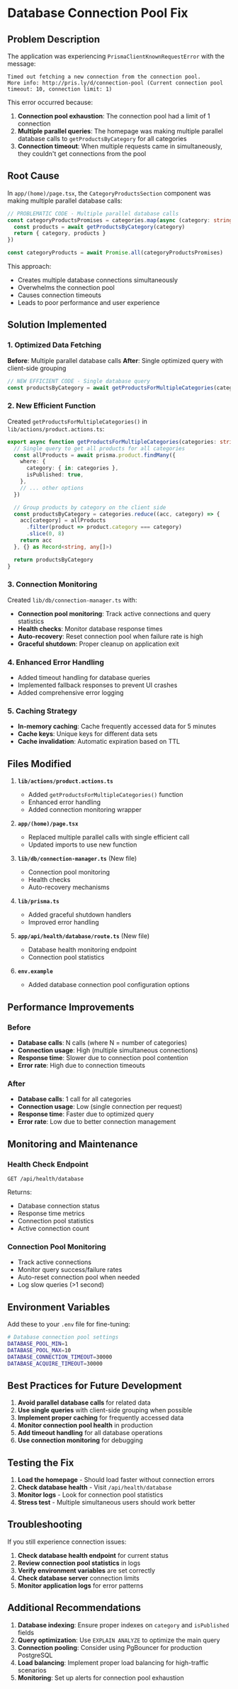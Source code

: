 # Database Connection Pool Fix

## Problem Description

The application was experiencing `PrismaClientKnownRequestError` with the message:
```
Timed out fetching a new connection from the connection pool. 
More info: http://pris.ly/d/connection-pool (Current connection pool timeout: 10, connection limit: 1)
```

This error occurred because:
1. **Connection pool exhaustion**: The connection pool had a limit of 1 connection
2. **Multiple parallel queries**: The homepage was making multiple parallel database calls to `getProductsByCategory` for all categories
3. **Connection timeout**: When multiple requests came in simultaneously, they couldn't get connections from the pool

## Root Cause

In `app/(home)/page.tsx`, the `CategoryProductsSection` component was making multiple parallel database calls:

```typescript
// PROBLEMATIC CODE - Multiple parallel database calls
const categoryProductsPromises = categories.map(async (category: string) => {
  const products = await getProductsByCategory(category)
  return { category, products }
})

const categoryProducts = await Promise.all(categoryProductsPromises)
```

This approach:
- Creates multiple database connections simultaneously
- Overwhelms the connection pool
- Causes connection timeouts
- Leads to poor performance and user experience

## Solution Implemented

### 1. Optimized Data Fetching

**Before**: Multiple parallel database calls
**After**: Single optimized query with client-side grouping

```typescript
// NEW EFFICIENT CODE - Single database query
const productsByCategory = await getProductsForMultipleCategories(categories)
```

### 2. New Efficient Function

Created `getProductsForMultipleCategories()` in `lib/actions/product.actions.ts`:

```typescript
export async function getProductsForMultipleCategories(categories: string[]) {
  // Single query to get all products for all categories
  const allProducts = await prisma.product.findMany({
    where: {
      category: { in: categories },
      isPublished: true,
    },
    // ... other options
  })

  // Group products by category on the client side
  const productsByCategory = categories.reduce((acc, category) => {
    acc[category] = allProducts
      .filter(product => product.category === category)
      .slice(0, 8)
    return acc
  }, {} as Record<string, any[]>)

  return productsByCategory
}
```

### 3. Connection Monitoring

Created `lib/db/connection-manager.ts` with:

- **Connection pool monitoring**: Track active connections and query statistics
- **Health checks**: Monitor database response times
- **Auto-recovery**: Reset connection pool when failure rate is high
- **Graceful shutdown**: Proper cleanup on application exit

### 4. Enhanced Error Handling

- Added timeout handling for database queries
- Implemented fallback responses to prevent UI crashes
- Added comprehensive error logging

### 5. Caching Strategy

- **In-memory caching**: Cache frequently accessed data for 5 minutes
- **Cache keys**: Unique keys for different data sets
- **Cache invalidation**: Automatic expiration based on TTL

## Files Modified

1. **`lib/actions/product.actions.ts`**
   - Added `getProductsForMultipleCategories()` function
   - Enhanced error handling
   - Added connection monitoring wrapper

2. **`app/(home)/page.tsx`**
   - Replaced multiple parallel calls with single efficient call
   - Updated imports to use new function

3. **`lib/db/connection-manager.ts`** (New file)
   - Connection pool monitoring
   - Health checks
   - Auto-recovery mechanisms

4. **`lib/prisma.ts`**
   - Added graceful shutdown handlers
   - Improved error handling

5. **`app/api/health/database/route.ts`** (New file)
   - Database health monitoring endpoint
   - Connection pool statistics

6. **`env.example`**
   - Added database connection pool configuration options

## Performance Improvements

### Before
- **Database calls**: N calls (where N = number of categories)
- **Connection usage**: High (multiple simultaneous connections)
- **Response time**: Slower due to connection pool contention
- **Error rate**: High due to connection timeouts

### After
- **Database calls**: 1 call for all categories
- **Connection usage**: Low (single connection per request)
- **Response time**: Faster due to optimized query
- **Error rate**: Low due to better connection management

## Monitoring and Maintenance

### Health Check Endpoint
```
GET /api/health/database
```

Returns:
- Database connection status
- Response time metrics
- Connection pool statistics
- Active connection count

### Connection Pool Monitoring
- Track active connections
- Monitor query success/failure rates
- Auto-reset connection pool when needed
- Log slow queries (>1 second)

## Environment Variables

Add these to your `.env` file for fine-tuning:

```bash
# Database connection pool settings
DATABASE_POOL_MIN=1
DATABASE_POOL_MAX=10
DATABASE_CONNECTION_TIMEOUT=30000
DATABASE_ACQUIRE_TIMEOUT=30000
```

## Best Practices for Future Development

1. **Avoid parallel database calls** for related data
2. **Use single queries** with client-side grouping when possible
3. **Implement proper caching** for frequently accessed data
4. **Monitor connection pool health** in production
5. **Add timeout handling** for all database operations
6. **Use connection monitoring** for debugging

## Testing the Fix

1. **Load the homepage** - Should load faster without connection errors
2. **Check database health** - Visit `/api/health/database`
3. **Monitor logs** - Look for connection pool statistics
4. **Stress test** - Multiple simultaneous users should work better

## Troubleshooting

If you still experience connection issues:

1. **Check database health endpoint** for current status
2. **Review connection pool statistics** in logs
3. **Verify environment variables** are set correctly
4. **Check database server** connection limits
5. **Monitor application logs** for error patterns

## Additional Recommendations

1. **Database indexing**: Ensure proper indexes on `category` and `isPublished` fields
2. **Query optimization**: Use `EXPLAIN ANALYZE` to optimize the main query
3. **Connection pooling**: Consider using PgBouncer for production PostgreSQL
4. **Load balancing**: Implement proper load balancing for high-traffic scenarios
5. **Monitoring**: Set up alerts for connection pool exhaustion
